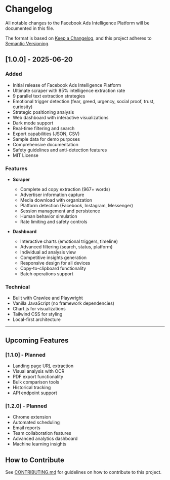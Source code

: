 # Changelog

All notable changes to the Facebook Ads Intelligence Platform will be documented in this file.

The format is based on [Keep a Changelog](https://keepachangelog.com/en/1.0.0/),
and this project adheres to [Semantic Versioning](https://semver.org/spec/v2.0.0.html).

## [1.0.0] - 2025-06-20

### Added
- Initial release of Facebook Ads Intelligence Platform
- Ultimate scraper with 85% intelligence extraction rate
- 9 parallel text extraction strategies
- Emotional trigger detection (fear, greed, urgency, social proof, trust, curiosity)
- Strategic positioning analysis
- Web dashboard with interactive visualizations
- Dark mode support
- Real-time filtering and search
- Export capabilities (JSON, CSV)
- Sample data for demo purposes
- Comprehensive documentation
- Safety guidelines and anti-detection features
- MIT License

### Features
- **Scraper**
  - Complete ad copy extraction (967+ words)
  - Advertiser information capture
  - Media download with organization
  - Platform detection (Facebook, Instagram, Messenger)
  - Session management and persistence
  - Human behavior simulation
  - Rate limiting and safety controls

- **Dashboard**
  - Interactive charts (emotional triggers, timeline)
  - Advanced filtering (search, status, platform)
  - Individual ad analysis view
  - Competitive insights generation
  - Responsive design for all devices
  - Copy-to-clipboard functionality
  - Batch operations support

### Technical
- Built with Crawlee and Playwright
- Vanilla JavaScript (no framework dependencies)
- Chart.js for visualizations
- Tailwind CSS for styling
- Local-first architecture

---

## Upcoming Features

### [1.1.0] - Planned
- Landing page URL extraction
- Visual analysis with OCR
- PDF export functionality
- Bulk comparison tools
- Historical tracking
- API endpoint support

### [1.2.0] - Planned
- Chrome extension
- Automated scheduling
- Email reports
- Team collaboration features
- Advanced analytics dashboard
- Machine learning insights

## How to Contribute

See [CONTRIBUTING.md](CONTRIBUTING.md) for guidelines on how to contribute to this project.